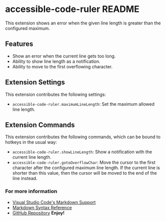 # accessible-code-ruler README

This extension shows an error when the given line length is greater than the configured maximum.

## Features

* Show an error when the current line gets too long.
* Ability to show line length as a notification.
* Ability to move to the first overflowing character.

## Extension Settings

This extension contributes the following settings:

* `accessible-code-ruler.maximumLineLength`: Set the maximum allowed line length.

## Extension Commands

This extension contributes the following commands, which can be bound to hotkeys in the usual way:

* `accessible-code-ruler.showLineLength`: Show a notification with the current line length.
* `accessible-code-ruler.gotoOverflowChar`: Move the cursor to the first character after the configured maximum line length. If the current line is shorter than this value, then the cursor will be moved to the end of the line instead.

### For more information

* [Visual Studio Code's Markdown Support](http://code.visualstudio.com/docs/languages/markdown)
* [Markdown Syntax Reference](https://help.github.com/articles/markdown-basics/)
* [GitHub Repository](https://github.com/chrisnorman7/accessible-code-ruler)
**Enjoy!**
